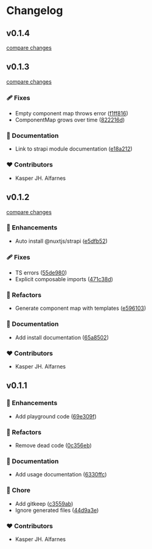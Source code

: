 # Changelog


## v0.1.4

[compare changes](https://github.com/kasperjha/nuxt-strapi-zone-utils/compare/v0.1.3...v0.1.4)

## v0.1.3

[compare changes](https://github.com/kasperjha/nuxt-strapi-zone-utils/compare/v0.1.2...v0.1.3)

### 🩹 Fixes

- Empty component map throws error ([f1ff816](https://github.com/kasperjha/nuxt-strapi-zone-utils/commit/f1ff816))
- ComponentMap grows over time ([822216d](https://github.com/kasperjha/nuxt-strapi-zone-utils/commit/822216d))

### 📖 Documentation

- Link to strapi module documentation ([e18a212](https://github.com/kasperjha/nuxt-strapi-zone-utils/commit/e18a212))

### ❤️ Contributors

- Kasper JH. Alfarnes

## v0.1.2

[compare changes](https://github.com/kasperjha/nuxt-strapi-zone-utils/compare/v0.1.1...v0.1.2)

### 🚀 Enhancements

- Auto install @nuxtjs/strapi ([e5dfb52](https://github.com/kasperjha/nuxt-strapi-zone-utils/commit/e5dfb52))

### 🩹 Fixes

- TS errors ([55de980](https://github.com/kasperjha/nuxt-strapi-zone-utils/commit/55de980))
- Explicit composable imports ([471c38d](https://github.com/kasperjha/nuxt-strapi-zone-utils/commit/471c38d))

### 💅 Refactors

- Generate component map with templates ([e596103](https://github.com/kasperjha/nuxt-strapi-zone-utils/commit/e596103))

### 📖 Documentation

- Add install documentation ([65a8502](https://github.com/kasperjha/nuxt-strapi-zone-utils/commit/65a8502))

### ❤️ Contributors

- Kasper JH. Alfarnes

## v0.1.1


### 🚀 Enhancements

- Add playground code ([69e309f](https://github.com/kasperjha/nuxt-strapi-zone-utils/commit/69e309f))

### 💅 Refactors

- Remove dead code ([0c356eb](https://github.com/kasperjha/nuxt-strapi-zone-utils/commit/0c356eb))

### 📖 Documentation

- Add usage documentation ([6330ffc](https://github.com/kasperjha/nuxt-strapi-zone-utils/commit/6330ffc))

### 🏡 Chore

- Add gitkeep ([c3559ab](https://github.com/kasperjha/nuxt-strapi-zone-utils/commit/c3559ab))
- Ignore generated files ([44d9a3e](https://github.com/kasperjha/nuxt-strapi-zone-utils/commit/44d9a3e))

### ❤️ Contributors

- Kasper JH. Alfarnes


